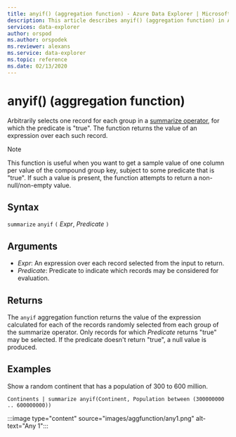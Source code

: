 ```yaml
---
title: anyif() (aggregation function) - Azure Data Explorer | Microsoft Docs
description: This article describes anyif() (aggregation function) in Azure Data Explorer.
services: data-explorer
author: orspod
ms.author: orspodek
ms.reviewer: alexans
ms.service: data-explorer
ms.topic: reference
ms.date: 02/13/2020
---
```

# anyif() (aggregation function)

Arbitrarily selects one record for each group in a [summarize operator](summarizeoperator.md), for which the predicate
is "true". The function returns the value of an expression over each such record.

> [!NOTE]
> This function is useful when you want to get a sample value of one column per value of the compound group key, subject to some predicate that is "true".
> If such a value is present, the function attempts to return a non-null/non-empty value.

## Syntax

`summarize` `anyif` `(` *Expr*, *Predicate* `)`

## Arguments

* *Expr*: An expression over each record selected from the input to return.
* *Predicate*: Predicate to indicate which records may be considered for evaluation.

## Returns

The `anyif` aggregation function returns the value of the expression calculated
for each of the records randomly selected from each group of the summarize operator. Only records for which *Predicate* returns "true" may be selected. If the predicate doesn't return "true", a null value is produced.

## Examples

Show a random continent that has a population of 300 to 600 million.

```kusto
Continents | summarize anyif(Continent, Population between (300000000 .. 600000000))
```

:::image type="content" source="images/aggfunction/any1.png" alt-text="Any 1":::
